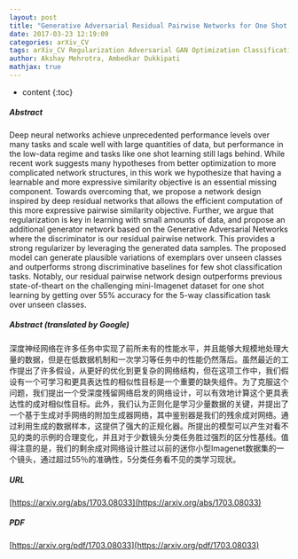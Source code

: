 ```yaml
---
layout: post
title: "Generative Adversarial Residual Pairwise Networks for One Shot Learning"
date: 2017-03-23 12:19:09
categories: arXiv_CV
tags: arXiv_CV Regularization Adversarial GAN Optimization Classification
author: Akshay Mehrotra, Ambedkar Dukkipati
mathjax: true
---
```


* content
{:toc}

##### Abstract
Deep neural networks achieve unprecedented performance levels over many tasks and scale well with large quantities of data, but performance in the low-data regime and tasks like one shot learning still lags behind. While recent work suggests many hypotheses from better optimization to more complicated network structures, in this work we hypothesize that having a learnable and more expressive similarity objective is an essential missing component. Towards overcoming that, we propose a network design inspired by deep residual networks that allows the efficient computation of this more expressive pairwise similarity objective. Further, we argue that regularization is key in learning with small amounts of data, and propose an additional generator network based on the Generative Adversarial Networks where the discriminator is our residual pairwise network. This provides a strong regularizer by leveraging the generated data samples. The proposed model can generate plausible variations of exemplars over unseen classes and outperforms strong discriminative baselines for few shot classification tasks. Notably, our residual pairwise network design outperforms previous state-of-theart on the challenging mini-Imagenet dataset for one shot learning by getting over 55% accuracy for the 5-way classification task over unseen classes.

##### Abstract (translated by Google)
深度神经网络在许多任务中实现了前所未有的性能水平，并且能够大规模地处理大量的数据，但是在低数据机制和一次学习等任务中的性能仍然落后。虽然最近的工作提出了许多假设，从更好的优化到更复杂的网络结构，但在这项工作中，我们假设有一个可学习和更具表达性的相似性目标是一个重要的缺失组件。为了克服这个问题，我们提出一个受深度残留网络启发的网络设计，可以有效地计算这个更具表达性的成对相似性目标。此外，我们认为正则化是学习少量数据的关键，并提出了一个基于生成对手网络的附加生成器网络，其中鉴别器是我们的残余成对网络。通过利用生成的数据样本，这提供了强大的正规化器。所提出的模型可以产生对看不见的类的示例的合理变化，并且对于少数镜头分类任务胜过强烈的区分性基线。值得注意的是，我们的剩余成对网络设计胜过以前的迷你小型Imagenet数据集的一个镜头，通过超过55％的准确性，5分类任务看不见的类学习现状。

##### URL
[https://arxiv.org/abs/1703.08033](https://arxiv.org/abs/1703.08033)

##### PDF
[https://arxiv.org/pdf/1703.08033](https://arxiv.org/pdf/1703.08033)

